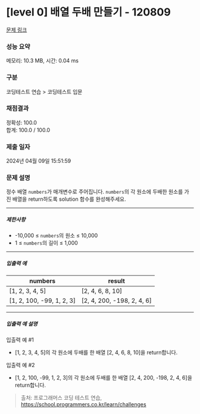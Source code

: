 # [level 0] 배열 두배 만들기 - 120809 

[문제 링크](https://school.programmers.co.kr/learn/courses/30/lessons/120809) 

### 성능 요약

메모리: 10.3 MB, 시간: 0.04 ms

### 구분

코딩테스트 연습 > 코딩테스트 입문

### 채점결과

정확성: 100.0<br/>합계: 100.0 / 100.0

### 제출 일자

2024년 04월 09일 15:51:59

### 문제 설명

<p>정수 배열 <code>numbers</code>가 매개변수로 주어집니다. <code>numbers</code>의 각 원소에 두배한 원소를 가진 배열을 return하도록 solution 함수를 완성해주세요.</p>

<hr>

<h5>제한사항</h5>

<ul>
<li>-10,000 ≤ <code>numbers</code>의 원소 ≤ 10,000</li>
<li>1 ≤ <code>numbers</code>의 길이 ≤ 1,000</li>
</ul>

<hr>

<h5>입출력 예</h5>
<table class="table">
        <thead><tr>
<th>numbers</th>
<th>result</th>
</tr>
</thead>
        <tbody><tr>
<td>[1, 2, 3, 4, 5]</td>
<td>[2, 4, 6, 8, 10]</td>
</tr>
<tr>
<td>[1, 2, 100, -99, 1, 2, 3]</td>
<td>[2, 4, 200, -198, 2, 4, 6]</td>
</tr>
</tbody>
      </table>
<hr>

<h5>입출력 예 설명</h5>

<p>입출력 예 #1</p>

<ul>
<li>[1, 2, 3, 4, 5]의 각 원소에 두배를 한 배열 [2, 4, 6, 8, 10]을 return합니다.</li>
</ul>

<p>입출력 예 #2</p>

<ul>
<li>[1, 2, 100, -99, 1, 2, 3]의 각 원소에 두배를 한 배열 [2, 4, 200, -198, 2, 4, 6]을 return합니다.</li>
</ul>


> 출처: 프로그래머스 코딩 테스트 연습, https://school.programmers.co.kr/learn/challenges